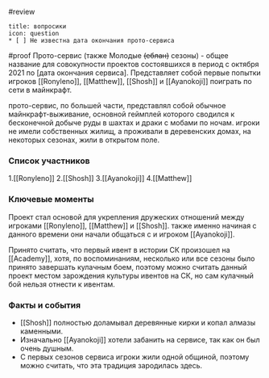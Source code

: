 #review 
```ad-tip
title: вопросики
icon: question
* [ ] Не известна дата окончания прото-сервиса
```

#proof
Прото-сервис (также Молодые ~~(еблан)~~ сезоны) - общее название для совокупности проектов состоявшихся в период с октября 2021 по [дата окончания сервиса]. Представляет собой первые попытки игроков [[Ronyleno]], [[Matthew]], [[Shosh]] и [[Ayanokoji]] поиграть по сети в майнкрафт.
 
прото-сервис, по большей части, представлял собой обычное майнкрафт-выживание, основной геймплей которого сводился к бесконечной добыче руды в шахтах и драки с мобами по ночам. игроки не имели собственных жилищ, а проживали в деревенских домах, на некоторых сезонах, жили в открытом поле.

### Список участников  
1.[[Ronyleno]]
2.[[Shosh]]
3.[[Ayanokoji]]
4.[[Matthew]]
### Ключевые моменты
Проект стал основой для укрепления дружеских отношений между игроками [[Ronyleno]], [[Matthew]] и [[Shosh]]. также именно начиная с данного времени они начали общаться с и игроком [[Ayanokoji]].

Принято считать, что первый ивент в истории СК произошел на [[Academy]], хотя, по воспоминаниям, несколько или все сезоны было принято завершать кулачным боем, поэтому можно считать данный проект местом зарождения культуры ивентов на СК, но сам кулачный бой нельзя отнести к ивентам.


### Факты и события
* [[Shosh]] полностью доламывал деревянные кирки и копал алмазы каменными.
* Изначально [[Ayanokoji]] хотели забанить на сервисе, так как он был очень душным. 
* С первых сезонов сервиса игроки жили одной общиной, поэтому можно считать, что эта традиция зародилась здесь.

